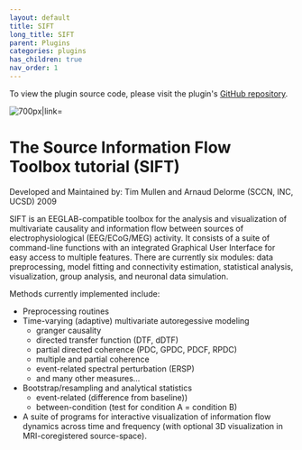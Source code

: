 ```yaml
---
layout: default
title: SIFT
long_title: SIFT
parent: Plugins
categories: plugins
has_children: true
nav_order: 1
---
```

To view the plugin source code, please visit the plugin's [GitHub repository](https://github.com/sccn/SIFT).


![700px\|link=](https://github.com/sccn/SIFT/assets/1872705/1abc1d2d-36bb-4cfb-9328-b57a96044f55)

# The Source Information Flow Toolbox tutorial (SIFT)

Developed and Maintained by: Tim Mullen and Arnaud Delorme (SCCN, INC, UCSD) 2009

SIFT is an EEGLAB-compatible toolbox for the analysis and visualization of
multivariate causality and information flow between sources of
electrophysiological (EEG/ECoG/MEG) activity. It consists of a suite of
command-line functions with an integrated Graphical User Interface for
easy access to multiple features. There are currently six modules: data
preprocessing, model fitting and connectivity estimation, statistical
analysis, visualization, group analysis, and neuronal data simulation.

Methods currently implemented include:

-   Preprocessing routines
-   Time-varying (adaptive) multivariate autoregessive modeling
    -   granger causality
    -   directed transfer function (DTF, dDTF)
    -   partial directed coherence (PDC, GPDC, PDCF, RPDC)
    -   multiple and partial coherence
    -   event-related spectral perturbation (ERSP)
    -   and many other measures...
-   Bootstrap/resampling and analytical statistics
    -   event-related (difference from baseline))
    -   between-condition (test for condition A = condition B)
-   A suite of programs for interactive visualization of information
    flow dynamics across time and frequency (with optional 3D
    visualization in MRI-coregistered source-space).
